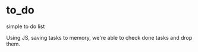 # to_do
simple to do list


Using JS, saving tasks to memory, we're able to check done tasks and drop them.

